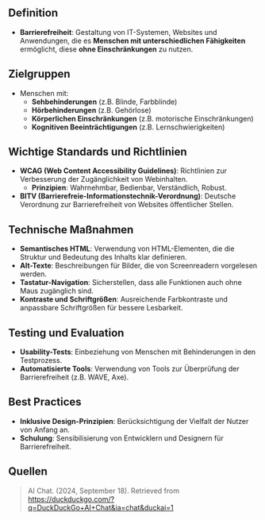 ## Definition
- **Barrierefreiheit**: Gestaltung von IT-Systemen, Websites und Anwendungen, die es **Menschen mit unterschiedlichen Fähigkeiten** ermöglicht, diese **ohne Einschränkungen** zu nutzen.

## Zielgruppen
- Menschen mit:
  - **Sehbehinderungen** (z.B. Blinde, Farbblinde)
  - **Hörbehinderungen** (z.B. Gehörlose)
  - **Körperlichen Einschränkungen** (z.B. motorische Einschränkungen)
  - **Kognitiven Beeinträchtigungen** (z.B. Lernschwierigkeiten)

## Wichtige Standards und Richtlinien
- **WCAG (Web Content Accessibility Guidelines)**: Richtlinien zur Verbesserung der Zugänglichkeit von Webinhalten.
  - **Prinzipien**: Wahrnehmbar, Bedienbar, Verständlich, Robust.
- **BITV (Barrierefreie-Informationstechnik-Verordnung)**: Deutsche Verordnung zur Barrierefreiheit von Websites öffentlicher Stellen.

## Technische Maßnahmen
- **Semantisches HTML**: Verwendung von HTML-Elementen, die die Struktur und Bedeutung des Inhalts klar definieren.
- **Alt-Texte**: Beschreibungen für Bilder, die von Screenreadern vorgelesen werden.
- **Tastatur-Navigation**: Sicherstellen, dass alle Funktionen auch ohne Maus zugänglich sind.
- **Kontraste und Schriftgrößen**: Ausreichende Farbkontraste und anpassbare Schriftgrößen für bessere Lesbarkeit.

## Testing und Evaluation
- **Usability-Tests**: Einbeziehung von Menschen mit Behinderungen in den Testprozess.
- **Automatisierte Tools**: Verwendung von Tools zur Überprüfung der Barrierefreiheit (z.B. WAVE, Axe).

## Best Practices
- **Inklusive Design-Prinzipien**: Berücksichtigung der Vielfalt der Nutzer von Anfang an.
- **Schulung**: Sensibilisierung von Entwicklern und Designern für Barrierefreiheit.

## Quellen

> AI Chat. (2024, September 18). Retrieved from https://duckduckgo.com/?q=DuckDuckGo+AI+Chat&ia=chat&duckai=1